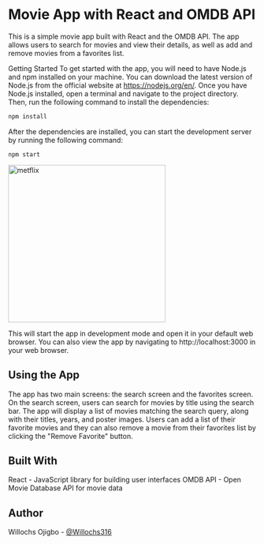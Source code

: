 # Movie App with React and OMDB API

This is a simple movie app built with React and the OMDB API. The app allows users to search for movies and view their details, as well as add and remove movies from a favorites list.

Getting Started
To get started with the app, you will need to have Node.js and npm installed on your machine. You can download the latest version of Node.js from the official website at https://nodejs.org/en/. Once you have Node.js installed, open a terminal and navigate to the project directory. Then, run the following command to install the dependencies:

```javascript
npm install
```
After the dependencies are installed, you can start the development server by running the following command:

```
npm start
```

<img width="319" alt="metflix" src="https://user-images.githubusercontent.com/82782869/222931461-efa02ee6-8ca6-4e8d-9188-cf01e2e01794.png">

This will start the app in development mode and open it in your default web browser. You can also view the app by navigating to http://localhost:3000 in your web browser.

## Using the App
The app has two main screens: the search screen and the favorites screen. On the search screen, users can search for movies by title using the search bar. The app will display a list of movies matching the search query, along with their titles, years, and poster images. Users can add a list of their favorite movies and they can also remove a movie from their favorites list by clicking the "Remove Favorite" button.

## Built With
React - JavaScript library for building user interfaces
OMDB API - Open Movie Database API for movie data

## Author
Willochs Ojigbo - [@Willochs316](https://www.linkedin.com/in/willochs-ojigbo-a73108196/)
